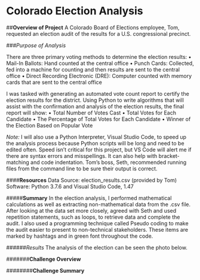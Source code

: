 # **Colorado Election Analysis**

##**Overview of Project**
A Colorado Board of Elections employee, Tom, requested an election audit of the results for a U.S. congressional precinct.  

###*Purpose of Analysis*

There are three primary voting methods to determine the election results:
•	Mail-In Ballots: Hand counted at the central office
•	Punch Cards: Collected, fed into a machine for counting and then results are sent to the central office
•	Direct Recording Electronic (DRE): Computer counted with memory cards that are sent to the central office

I was tasked with generating an automated vote count report to certify the election results for the district.  Using Python to write algorithms that will assist with the confirmation and analysis of the election results, the final report will show:
•	Total Number of Votes Cast
•	Total Votes for Each Candidate
•	The Percentage of Total Votes for Each Candidate
•	Winner of the Election Based on Popular Vote

*Note:* I will also use a Python Interpreter, Visual Studio Code, to speed up the analysis process because Python scripts will be long and need to be edited often.  Speed isn’t critical for this project, but VS Code will alert me if there are syntax errors and misspellings. It can also help with bracket-matching and code indentation.  Tom’s boss, Seth, recommended running files from the command line to be sure their output is correct. 

####**Resources**
Data Source: election_results.csv (provided by Tom)
Software: Python 3.7.6 and Visual Studio Code, 1.47

#####**Summary**
In the election analysis, I performed mathematical calculations as well as extracting non-mathematical data from the .csv file. After looking at the data set more closely, agreed with Seth and used repetition statements, such as loops, to retrieve data and complete the audit.  I also used a programming technique called Pseudo coding to make the audit easier to present to non-technical stakeholders. These items are marked by hashtags and in green font throughout the code. 

######*Results*
The analysis of the election can be seen the photo below. 

#######**Challenge Overview**

########**Challenge Summary**
